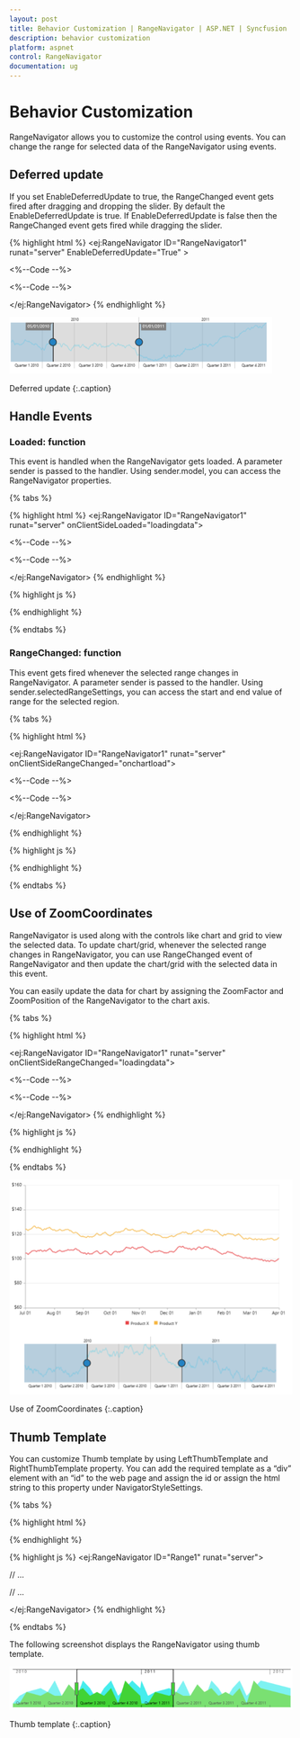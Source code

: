 ```yaml
---
layout: post
title: Behavior Customization | RangeNavigator | ASP.NET | Syncfusion
description: behavior customization
platform: aspnet
control: RangeNavigator
documentation: ug
---
```


# Behavior Customization

RangeNavigator allows you to customize the control using events. You can change the range for selected data of the RangeNavigator using events.

## Deferred update

If you set EnableDeferredUpdate to true, the RangeChanged event gets fired after dragging and dropping the slider. By default the EnableDeferredUpdate is true. If EnableDeferredUpdate is false then the RangeChanged event gets fired while dragging the slider. 

{% highlight html %}
<ej:RangeNavigator ID="RangeNavigator1" runat="server" EnableDeferredUpdate="True" >

<%--Code --%>

<%--Code --%>

</ej:RangeNavigator>
{% endhighlight %}

![](Behavior-Customization_images/Behavior-Customization_img1.png)

Deferred update
{:.caption}

## Handle Events

### Loaded: function

This event is handled when the RangeNavigator gets loaded. A parameter sender is passed to the handler. Using sender.model, you can access the RangeNavigator properties. 

{% tabs %}

{% highlight html %}
<ej:RangeNavigator ID="RangeNavigator1" runat="server" onClientSideLoaded="loadingdata">

<%--Code --%>

<%--Code --%>

</ej:RangeNavigator>
{% endhighlight %}

{% highlight js %}
<script type="text/javascript">

               function loadingdata(sender) {

                     sender.model. isResponsive = false;

               }

</script>         
{% endhighlight %}

{% endtabs %}

### RangeChanged: function

This event gets fired whenever the selected range changes in RangeNavigator. A parameter sender is passed to the handler. Using sender.selectedRangeSettings, you can access the start and end value of range for the selected region. 

{% tabs %}

{% highlight html %}

<ej:RangeNavigator ID="RangeNavigator1" runat="server" onClientSideRangeChanged="onchartload">

<%--Code --%>

<%--Code --%>

</ej:RangeNavigator>

{% endhighlight %}

{% highlight js %}
<script type="text/javascript">

    function onchartload(sender) {

         console.log(sender.selectedRangeSettings.start);

         }  

</script>     
{% endhighlight %}    

{% endtabs %}

## Use of ZoomCoordinates

RangeNavigator is used along with the controls like chart and grid to view the selected data. To update chart/grid, whenever the selected range changes in RangeNavigator, you can use RangeChanged event of RangeNavigator and then update the chart/grid with the selected data in this event. 

You can easily update the data for chart by assigning the ZoomFactor and ZoomPosition of the RangeNavigator to the chart axis. 

{% tabs %}

{% highlight html %}

<ej:RangeNavigator ID="RangeNavigator1" runat="server" onClientSideRangeChanged="loadingdata">

<%--Code --%>

<%--Code --%>

</ej:RangeNavigator>
{% endhighlight %} 

{% highlight js %}
<script type="text/javascript">

  // setting zoom factor and position for chart axis in rangeChanged event.

     function loadingdata(sender) {

         var chartobj = $("#RangeNavigator1").data("ejChart");

         if (chartobj != null) {

             chartobj.model.axes[0].zoomPosition = sender. zoomPosition;                                                               

             chartobj.model.axes[0].zoomFactor = sender. zoomFactor;

            }

            $("#RangeNavigator1").ejChart("redraw");

          }

</script>         
{% endhighlight %} 

{% endtabs %}

![](Behavior-Customization_images/Behavior-Customization_img2.png)

Use of ZoomCoordinates
{:.caption}

## Thumb Template

You can customize Thumb template by using LeftThumbTemplate and RightThumbTemplate property. You can add the required template as a “div” element with an “id” to the web page and assign the id or assign the html string to this property under NavigatorStyleSettings. 

{% tabs %}

{% highlight html %}
<script type="text/x-jsrender" id="left" >

           <svg height="24" width="32" style="fill:#DD4A4A;stroke:black;">

                <path d="M2 2 L2 22 L22 22 L32 12 L22 2 Z" />

           </svg>

</script>

<script type="text/x-jsrender" id="right">

           <svg height="24" width="32" style="fill:#DD4A4A;stroke:black; ">

               <path d="M2 12 L12 22 L32 22 L32 2 L12 2 Z" />

           </svg>

</script>

{% endhighlight %} 

{% highlight js %}
<ej:RangeNavigator ID="Range1" runat="server"> 

// ...

<NavigatorStyleSettings LeftThumbTemplate="left" RightThumbTemplate=" right"/>

// ...

</ej:RangeNavigator>
{% endhighlight %} 

{% endtabs %}

The following screenshot displays the RangeNavigator using thumb template.

![](Behavior-Customization_images/Behavior-Customization_img3.png)

Thumb template
{:.caption}
